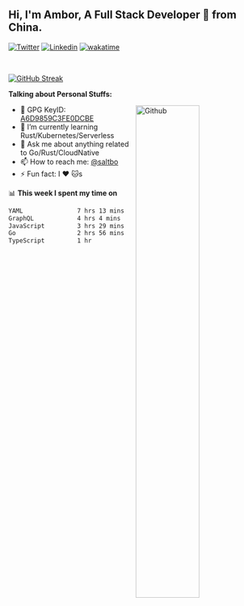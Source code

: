 ## Hi, I'm Ambor, A Full Stack Developer 🚀 from China.

[![Twitter](https://img.shields.io/badge/-saltbo-1ca0f1?style=flat&logo=twitter&logoColor=white)](https://twitter.com/rdsaltbo)
[![Linkedin](https://img.shields.io/badge/-saltbo-blue?style=flat&logo=Linkedin&logoColor=white)](https://www.linkedin.com/in/saltbo/)
[![wakatime](https://wakatime.com/badge/user/f82b1c77-faab-48cd-aef5-a12c0aff104b.svg)](https://wakatime.com/@f82b1c77-faab-48cd-aef5-a12c0aff104b)

&nbsp;  

[![GitHub Streak](http://github-readme-streak-stats.herokuapp.com?user=saltbo&hide_border=true&date_format=M%20j%5B%2C%20Y%5D)](https://git.io/streak-stats)

**Talking about Personal Stuffs:**
<!-- Any image aligned to the right. Beware the width  -->
<img width="50%" align="right" alt="Github" src="https://raw.githubusercontent.com/saltbo/saltbo/master/images/git-header.svg" />

- 🤘 GPG KeyID: [A6D9859C3FE0DCBE](https://saltbo.cn/pgp_keys.asc)
- 🌱 I’m currently learning Rust/Kubernetes/Serverless
- 💬 Ask me about anything related to Go/Rust/CloudNative
- 📫 How to reach me: [@saltbo](https://t.me/saltbo)
- ⚡ Fun fact: I :heart: :cat:s


📊 **This week I spent my time on**
<!--START_SECTION:waka-->

```txt
YAML               7 hrs 13 mins   ████████░░░░░░░░░░░░░░░░░   32.51 %
GraphQL            4 hrs 4 mins    ████▓░░░░░░░░░░░░░░░░░░░░   18.34 %
JavaScript         3 hrs 29 mins   ████░░░░░░░░░░░░░░░░░░░░░   15.74 %
Go                 2 hrs 56 mins   ███▒░░░░░░░░░░░░░░░░░░░░░   13.23 %
TypeScript         1 hr            █░░░░░░░░░░░░░░░░░░░░░░░░   04.51 %
```

<!--END_SECTION:waka-->
